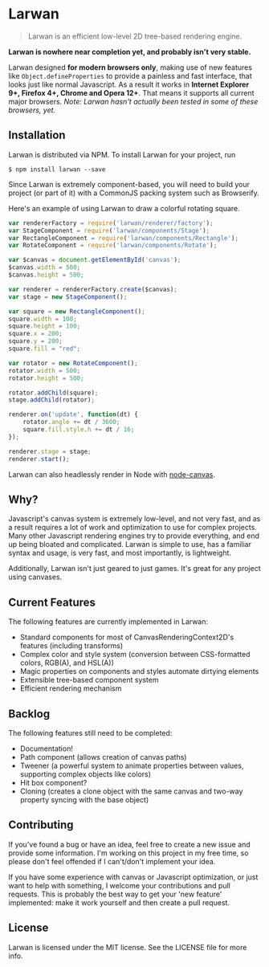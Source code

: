 # Larwan

> Larwan is an efficient low-level 2D tree-based rendering engine.

**Larwan is nowhere near completion yet, and probably isn't very stable.**

Larwan designed **for modern browsers only**, making use of new features like `Object.defineProperties` to provide a painless and fast interface, that looks just like normal Javascript. As a result it works in **Internet Explorer 9+, Firefox 4+, Chrome and Opera 12+**. That means it supports all current major browsers. *Note: Larwan hasn't actually been tested in some of these browsers, yet.*

## Installation

Larwan is distributed via NPM. To install Larwan for your project, run

```shell
$ npm install larwan --save
```

Since Larwan is extremely component-based, you will need to build your project (or part of it) with a CommonJS packing system such as Browserify.

Here's an example of using Larwan to draw a colorful rotating square.

```js
var rendererFactory = require('larwan/renderer/factory');
var StageComponent = require('larwan/components/Stage');
var RectangleComponent = require('larwan/components/Rectangle');
var RotateComponent = require('larwan/components/Rotate');

var $canvas = document.getElementById('canvas');
$canvas.width = 500;
$canvas.height = 500;

var renderer = rendererFactory.create($canvas);
var stage = new StageComponent();

var square = new RectangleComponent();
square.width = 100;
square.height = 100;
square.x = 200;
square.y = 200;
square.fill = "red";

var rotator = new RotateComponent();
rotator.width = 500;
rotator.height = 500;

rotator.addChild(square);
stage.addChild(rotator);

renderer.on('update', function(dt) {
	rotator.angle += dt / 3600;
	square.fill.style.h += dt / 16;
});

renderer.stage = stage;
renderer.start();
```

Larwan can also headlessly render in Node with [node-canvas](https://github.com/Automattic/node-canvas).

## Why?

Javascript's canvas system is extremely low-level, and not very fast, and as a result requires a lot of work and optimization to use for complex projects. Many other Javascript rendering engines try to provide everything, and end up being bloated and complicated. Larwan is simple to use, has a familiar syntax and usage, is very fast, and most importantly, is lightweight.

Additionally, Larwan isn't just geared to just games. It's great for any project using canvases.

## Current Features

The following features are currently implemented in Larwan:

 - Standard components for most of CanvasRenderingContext2D's features (including transforms)
 - Complex color and style system (conversion between CSS-formatted colors, RGB(A), and HSL(A))
 - Magic properties on components and styles automate dirtying elements
 - Extensible tree-based component system
 - Efficient rendering mechanism

## Backlog

The following features still need to be completed:

 - Documentation!
 - Path component (allows creation of canvas paths)
 - Tweener (a powerful system to animate properties between values, supporting complex objects like colors)
 - Hit box component?
 - Cloning (creates a clone object with the same canvas and two-way property syncing with the base object)

## Contributing

If you've found a bug or have an idea, feel free to create a new issue and provide some information. I'm working on this project in my free time, so please don't feel offended if I can't/don't implement your idea.

If you have some experience with canvas or Javascript optimization, or just want to help with something, I welcome your contributions and pull requests. This is probably the best way to get your 'new feature' implemented: make it work yourself and then create a pull request.

## License

Larwan is licensed under the MIT license. See the LICENSE file for more info.
